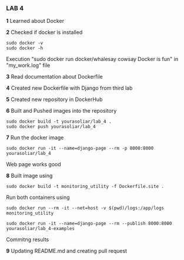 ### LAB 4

**1** Learned about Docker

**2** Checked if docker is installed 
```
sudo docker -v
sudo docker -h
```
Execution "sudo docker run docker/whalesay cowsay Docker is fun" in "my_work.log" file

**3** Read documentation about Dockerfile

**4** Created new Dockerfile with Django from third lab

**5** Created new repository in DockerHub

**6** Built and Pushed images into the repository
```
sudo docker build -t yourasoliar/lab_4 .
sudo docker push yourasoliar/lab_4 
```

**7** Run the docker image 
```
sudo docker run -it --name=django-page --rm -p 8000:8000 yourasoliar/lab_4
```
Web page works good

**8** Built image using

```
sudo docker build -t monitoring_utility -f Dockerfile.site .
```

Run both containers using

```
sudo docker run --rm -it --net=host -v $(pwd)/logs:/app/logs monitoring_utility

sudo docker run -it --name=django-page --rm --publish 8000:8000 yourasoliar/lab_4-examples
```
Commitng results

**9**
Updating README.md and creating pull request 

